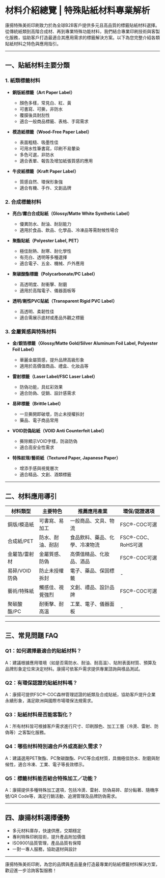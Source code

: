 # 材料介紹總覽 | 特殊貼紙材料專業解析

康揚特殊美術印刷致力於為全球B2B客戶提供多元且高品質的標籤貼紙材料選擇。從傳統紙類到高階合成材、再到專業特殊功能材料，我們結合專業印刷技術與客製化服務，協助客戶打造最適合其應用需求的標籤解決方案。以下為您完整介紹各類貼紙材料之特色與應用指引。

---

## 一、貼紙材料主要分類

### 1. 紙類標籤材料

- **銅版紙標籤（Art Paper Label）**
  - 顏色多樣，常見白、紅、黃
  - 可書寫、可撕，非防水
  - 覆膜後具耐刮性
  - 適合一般商品標籤、表格、手寫需求

- **模造紙標籤（Wood-Free Paper Label）**
  - 表面粗糙、吸墨性佳
  - 可用水性筆書寫，印刷不易暈染
  - 多色可選，非防水
  - 適合表單、報告及增加紙張質感的應用

- **牛皮紙標籤（Kraft Paper Label）**
  - 質感自然、環保形象強
  - 適合有機、手作、文創品牌

### 2. 合成標籤材料

- **亮白/霧白合成貼紙（Glossy/Matte White Synthetic Label）**
  - 優異防水、耐油、耐刮能力
  - 適用於食品、飲品、化學品、冷凍品等需耐候性場合

- **聚酯貼紙（Polyester Label, PET）**
  - 極佳耐熱、耐寒、耐化學性
  - 有亮白、透明等多種選擇
  - 適合電子、五金、機械、戶外應用

- **聚碳酸酯標籤（Polycarbonate/PC Label）**
  - 高透明度、耐衝擊、耐磨
  - 適用於高階電子、儀器面板等

- **透明/剛性PVC貼紙（Transparent Rigid PVC Label）**
  - 高透明、柔韌性佳
  - 適合需展示底材或產品外觀之標籤

### 3. 金屬質感與特殊材料

- **金/銀箔標籤（Glossy/Matte Gold/Silver Aluminum Foil Label, Polyester Foil Label）**
  - 華麗金屬質感，提升品牌高級形象
  - 適用於高價值商品、禮盒、化妝品等

- **雷射標籤（Laser Label/FSC Laser Label）**
  - 防偽功能，具虹彩效果
  - 適合防偽、促銷、設計感需求

- **易碎標籤（Brittle Label）**
  - 一旦撕開即破壞，防止未授權拆封
  - 藥品、電子商品常用

- **VOID防偽貼紙（VOID Anti Counterfeit Label）**
  - 撕除顯示VOID字樣，防盜防偽
  - 適合高安全性需求

- **特殊紋理/藝術紙（Textured Paper, Japanese Paper）**
  - 增添手感與視覺層次
  - 適合精品、文創、酒類標籤

---

## 二、材料應用導引

| 材料類型         | 主要特色          | 推薦應用產業                   | 環保/認證選項         |
|------------------|-------------------|-------------------------------|-----------------------|
| 銅版/模造紙      | 可書寫、易加工    | 一般商品、文具、物流           | FSC®-COC可選          |
| 合成紙/PET       | 防水、耐油、耐刮  | 食品飲料、藥品、化學、冷凍物流 | FSC®-COC、RoHS可選    |
| 金屬箔/雷射材    | 金屬質感、防偽    | 高價值精品、化妝品、酒品       | FSC®-COC可選          |
| 易碎/VOID防偽    | 防止未授權拆封    | 電子、藥品、保固標籤           | -                     |
| 藝術/特殊紙      | 觸感佳、視覺強烈  | 文創、禮品、設計品牌           | FSC®-COC可選          |
| 聚碳酸酯/PC      | 耐衝擊、耐高溫    | 工業、電子、儀器面板           | -                     |

---

## 三、常見問題 FAQ

### Q1：如何選擇最適合的貼紙材料？
A：建議根據應用環境（如是否需防水、耐油、耐高溫）、貼附表面材質、預算及品牌形象定位來決定材料。康揚可依客戶需求提供專業諮詢與樣品測試。

### Q2：有環保認證的貼紙材料嗎？
A：康揚可提供FSC®-COC森林管理認證的紙類及合成貼紙，協助客戶提升企業永續形象，滿足歐洲與國際市場環保法規需求。

### Q3：貼紙材料是否能客製化？
A：所有材料皆可根據客戶需求進行尺寸、印刷顏色、加工工藝（冷燙、雷射、防偽等）之客製化服務。

### Q4：哪些材料特別適合戶外或高耐久需求？
A：建議選用PET聚酯、PC聚碳酸酯、PVC等合成材質，具備極佳防水、耐磨與耐候性，適合冷凍、工業、電子等長效標示。

### Q5：標籤材料能否結合特殊加工／功能？
A：康揚提供多種特殊加工選項，包括冷燙、雷射、防偽易碎、部分黏著、隨機序號/QR Code等，滿足行銷活動、追溯管理及品牌防偽需求。

---

## 四、康揚材料選擇優勢

- 多元材料庫存，快速供應，交期穩定
- 專利特殊印刷技術，提升產品附加價值
- ISO9001品質管理，產品品質有保障
- 一對一專人服務，協助選材與設計

---

康揚特殊美術印刷，為您的品牌與產品量身打造最專業的貼紙標籤材料解決方案，歡迎進一步洽詢客製服務！
